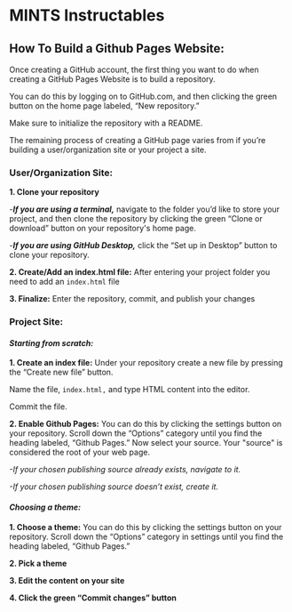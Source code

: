 # MINTS Instructables
## How To Build a Github Pages Website:

Once creating a GitHub account, the first thing you want to do when creating a GitHub Pages Website is to build a repository.

You can do this by logging on to GitHub.com, and then clicking the green button on the home page labeled, “New repository.” 

Make sure to initialize the repository with a README.

The remaining process of creating a GitHub page varies from if you’re building a user/organization site or your project a site.

### **User/Organization Site:**
**1. Clone your repository**

-***If you are using a terminal,*** navigate to the folder you’d like to store your project, and then clone the repository by clicking the green “Clone or download” button on your repository's home page. 

-***If you are using GitHub Desktop,*** click the “Set up in Desktop” button to clone your repository.

**2. Create/Add an index.html file:** After entering your project folder you need to add an ```index.html``` file

**3. Finalize:** Enter the repository, commit, and publish your changes

### **Project Site:**
#### ***Starting from scratch:***
**1. Create an index file:**
Under your repository create a new file by pressing the “Create new file” button. 

Name the file, ```index.html,``` and type HTML content into the editor. 

Commit the file.

**2. Enable Github Pages:**
You can do this by clicking the settings button on your repository. Scroll down the “Options” category until you find the heading labeled, “Github Pages.” 
Now select your source. Your "source" is considered the root of your web page.

*-If your chosen publishing source already exists, navigate to it.*

*-If your chosen publishing source doesn’t exist, create it.*

#### ***Choosing a theme:***
**1. Choose a theme:**
You can do this by clicking the settings button on your repository. Scroll down the “Options” category in settings until you find the heading labeled, “Github Pages.” 

**2. Pick a theme**

**3. Edit the content on your site**

**4. Click the green “Commit changes” button**
